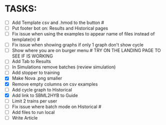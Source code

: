 # TASKS:

- [ ] Add Template csv and .hmod to the button #
- [ ] Put footer bot on: Results and Historical pages 
- [ ] Fix issue when using the examples to appear name of files instead of template(n) #
- [ ] Fix issue when showing graphs if only 1 graph don't show cycle 
- [ ] Show where you are on burger menu # TRY ON THE LANDING PAGE TO SEE IF IS WORKING
- [ ] Add Tab to Results
- [ ] In Simulations remove batches (review simulation) 
- [ ] Add stopper to training
- [x] Make Nova .png smaller
- [x] Remove empty columns on csv examples
- [ ] Add cycle graph to Historical
- [x] Add link to SBML2HYB to Guide
- [ ] Limit 2 trains per user
- [ ] Fix issue where batch mode on Historical #
- [ ] Add files to run local
- [ ] Write Article